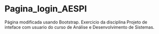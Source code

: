 # Pagina_login_AESPI
 Página modificada usando Bootstrap. Exercicio da disciplina Projeto de inteface com usuario do curso de Análise e Desenvolvimento de Sistemas.
